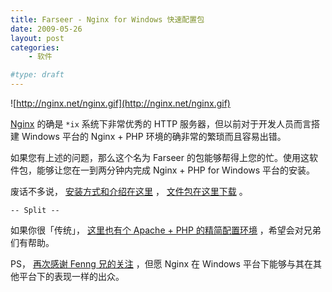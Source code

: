```yaml
---
title: Farseer - Nginx for Windows 快速配置包
date: 2009-05-26
layout: post
categories:
    - 软件

#type: draft
---
```


![http://nginx.net/nginx.gif](http://nginx.net/nginx.gif)

 [Nginx](http://nginx.net/)  的确是 `*ix` 系统下非常优秀的 HTTP 服务器，但以前对于开发人员而言搭建 Windows 平台的 Nginx + PHP 环境的确非常的繁琐而且容易出错。

如果您有上述的问题，那么这个名为 Farseer 的包能够帮得上您的忙。使用这软件包，能够让您在一到两分钟内完成 Nginx + PHP for Windows 平台的安装。

废话不多说， [安装方式和介绍在这里](http://code.google.com/p/gracecode/wiki/Farseer) ， [文件包在这里下载](http://gracecode.googlecode.com/files/Farseer-20090526-win32.zip) 。

`-- Split --`

如果你很「传统」， [这里也有个 Apache + PHP 的精简配置环境]({{site.urls}}/posts/2235/) ，希望会对兄弟们有帮助。

PS， [再次感谢 Fenng 兄的关注](http://www.dbanotes.net/opensource/farseer_nginx_for_windows.html) ，但愿 Nginx 在 Windows 平台下能够与其在其他平台下的表现一样的出众。
